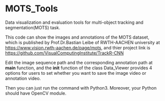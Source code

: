 # MOTS_Tools
Data visualization and evaluation tools for multi-object tracking and segmentation(MOTS) task.

This code can show the images and annotations of the MOTS dataset, which is published by Prof.Dr.Bastian Leibe of RWTH-AACHEN university at https://www.vision.rwth-aachen.de/page/mots, and thier project link is https://github.com/VisualComputingInstitute/TrackR-CNN

Edit the image sequence path and the corresponding annotation path at __main__ function, and the __init__ function of the class Data_Viewer provides 4 options for users to set whether you want to save the image video or annotation video.

Then you can just run the command with Python3. Moreover, your Python should have OpenCV module.